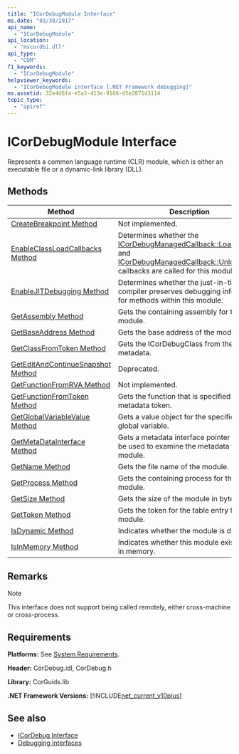 ```yaml
---
title: "ICorDebugModule Interface"
ms.date: "03/30/2017"
api_name: 
  - "ICorDebugModule"
api_location: 
  - "mscordbi.dll"
api_type: 
  - "COM"
f1_keywords: 
  - "ICorDebugModule"
helpviewer_keywords: 
  - "ICorDebugModule interface [.NET Framework debugging]"
ms.assetid: 32e4d6fa-e5a3-413e-9166-d5e2871d3114
topic_type: 
  - "apiref"
---
```

# ICorDebugModule Interface

Represents a common language runtime (CLR) module, which is either an executable file or a dynamic-link library (DLL).  
  
## Methods  
  
|Method|Description|  
|------------|-----------------|  
|[CreateBreakpoint Method](icordebugmodule-createbreakpoint-method.md)|Not implemented.|  
|[EnableClassLoadCallbacks Method](icordebugmodule-enableclassloadcallbacks-method.md)|Determines whether the [ICorDebugManagedCallback::LoadClass](icordebugmanagedcallback-loadclass-method.md) and [ICorDebugManagedCallback::UnloadClass](icordebugmanagedcallback-unloadclass-method.md) callbacks are called for this module.|  
|[EnableJITDebugging Method](icordebugmodule-enablejitdebugging-method.md)|Determines whether the just-in-time (JIT) compiler preserves debugging information for methods within this module.|  
|[GetAssembly Method](icordebugmodule-getassembly-method.md)|Gets the containing assembly for this module.|  
|[GetBaseAddress Method](icordebugmodule-getbaseaddress-method.md)|Gets the base address of the module.|  
|[GetClassFromToken Method](icordebugmodule-getclassfromtoken-method.md)|Gets the ICorDebugClass from the metadata.|  
|[GetEditAndContinueSnapshot Method](icordebugmodule-geteditandcontinuesnapshot-method.md)|Deprecated.|  
|[GetFunctionFromRVA Method](icordebugmodule-getfunctionfromrva-method.md)|Not implemented.|  
|[GetFunctionFromToken Method](icordebugmodule-getfunctionfromtoken-method.md)|Gets the function that is specified by the metadata token.|  
|[GetGlobalVariableValue Method](icordebugmodule-getglobalvariablevalue-method.md)|Gets a value object for the specified global variable.|  
|[GetMetaDataInterface Method](icordebugmodule-getmetadatainterface-method.md)|Gets a metadata interface pointer that can be used to examine the metadata for the module.|  
|[GetName Method](icordebugmodule-getname-method.md)|Gets the file name of the module.|  
|[GetProcess Method](icordebugmodule-getprocess-method.md)|Gets the containing process for this module.|  
|[GetSize Method](icordebugmodule-getsize-method.md)|Gets the size of the module in bytes.|  
|[GetToken Method](icordebugmodule-gettoken-method.md)|Gets the token for the table entry for this module.|  
|[IsDynamic Method](icordebugmodule-isdynamic-method.md)|Indicates whether the module is dynamic.|  
|[IsInMemory Method](icordebugmodule-isinmemory-method.md)|Indicates whether this module exists only in memory.|  
  
## Remarks  
  
> [!NOTE]
> This interface does not support being called remotely, either cross-machine or cross-process.  
  
## Requirements  
 **Platforms:** See [System Requirements](../../get-started/system-requirements.md).  
  
 **Header:** CorDebug.idl, CorDebug.h  
  
 **Library:** CorGuids.lib  
  
 **.NET Framework Versions:** [!INCLUDE[net_current_v10plus](../../../../includes/net-current-v10plus-md.md)]  
  
## See also

- [ICorDebug Interface](icordebug-interface.md)
- [Debugging Interfaces](debugging-interfaces.md)
